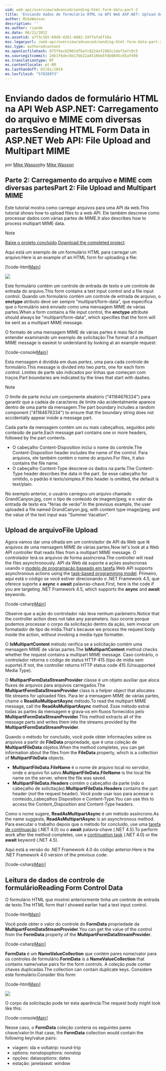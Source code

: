 ```yaml
---
uid: web-api/overview/advanced/sending-html-form-data-part-2
title: 'Enviando dados de formulário HTML na API Web ASP.NET: Upload de arquivo e com diversas partes MIME | Microsoft Docs'
author: MikeWasson
description: ''
ms.author: riande
ms.date: 06/21/2012
ms.assetid: a7f3c1b5-69d9-4261-b082-19ffafa5f16a
msc.legacyurl: /web-api/overview/advanced/sending-html-form-data-part-2
msc.type: authoredcontent
ms.openlocfilehash: 875f9ac62901dfbafc8224af2982c1daf3afc9c5
ms.sourcegitcommit: 24b1f6decbb17bb22a45166e5fdb0845c65af498
ms.translationtype: MT
ms.contentlocale: pt-BR
ms.lasthandoff: 03/01/2019
ms.locfileid: "57028973"
---
```

<a name="sending-html-form-data-in-aspnet-web-api-file-upload-and-multipart-mime"></a><span data-ttu-id="cd917-102">Enviando dados de formulário HTML na API Web ASP.NET: Carregamento do arquivo e MIME com diversas partes</span><span class="sxs-lookup"><span data-stu-id="cd917-102">Sending HTML Form Data in ASP.NET Web API: File Upload and Multipart MIME</span></span>
====================
<span data-ttu-id="cd917-103">por [Mike Wasson](https://github.com/MikeWasson)</span><span class="sxs-lookup"><span data-stu-id="cd917-103">by [Mike Wasson](https://github.com/MikeWasson)</span></span>

## <a name="part-2-file-upload-and-multipart-mime"></a><span data-ttu-id="cd917-104">Parte 2: Carregamento do arquivo e MIME com diversas partes</span><span class="sxs-lookup"><span data-stu-id="cd917-104">Part 2: File Upload and Multipart MIME</span></span>

<span data-ttu-id="cd917-105">Este tutorial mostra como carregar arquivos para uma API da web.</span><span class="sxs-lookup"><span data-stu-id="cd917-105">This tutorial shows how to upload files to a web API.</span></span> <span data-ttu-id="cd917-106">Ele também descreve como processar dados com várias partes de MIME.</span><span class="sxs-lookup"><span data-stu-id="cd917-106">It also describes how to process multipart MIME data.</span></span>

> [!NOTE]
> <span data-ttu-id="cd917-107">[Baixe o projeto concluído](https://code.msdn.microsoft.com/ASPNET-Web-API-File-Upload-a8c0fb0d).</span><span class="sxs-lookup"><span data-stu-id="cd917-107">[Download the completed project](https://code.msdn.microsoft.com/ASPNET-Web-API-File-Upload-a8c0fb0d).</span></span>


<span data-ttu-id="cd917-108">Aqui está um exemplo de um formulário HTML para carregar um arquivo:</span><span class="sxs-lookup"><span data-stu-id="cd917-108">Here is an example of an HTML form for uploading a file:</span></span>

[!code-html[Main](sending-html-form-data-part-2/samples/sample1.html)]

![](sending-html-form-data-part-2/_static/image1.png)

<span data-ttu-id="cd917-109">Este formulário contém um controle de entrada de texto e um controle de entrada do arquivo.</span><span class="sxs-lookup"><span data-stu-id="cd917-109">This form contains a text input control and a file input control.</span></span> <span data-ttu-id="cd917-110">Quando um formulário contém um controle de entrada de arquivo, o **enctype** atributo deve ser sempre &quot;multipart/form-data&quot;, que especifica que o formulário será enviado como uma mensagem MIME de várias partes.</span><span class="sxs-lookup"><span data-stu-id="cd917-110">When a form contains a file input control, the **enctype** attribute should always be &quot;multipart/form-data&quot;, which specifies that the form will be sent as a multipart MIME message.</span></span>

<span data-ttu-id="cd917-111">O formato de uma mensagem MIME de várias partes é mais fácil de entender examinando um exemplo de solicitação:</span><span class="sxs-lookup"><span data-stu-id="cd917-111">The format of a multipart MIME message is easiest to understand by looking at an example request:</span></span>

[!code-console[Main](sending-html-form-data-part-2/samples/sample2.cmd)]

<span data-ttu-id="cd917-112">Esta mensagem é dividida em duas *partes*, uma para cada controle de formulário.</span><span class="sxs-lookup"><span data-stu-id="cd917-112">This message is divided into two *parts*, one for each form control.</span></span> <span data-ttu-id="cd917-113">Limites de parte são indicados por linhas que começam com traços.</span><span class="sxs-lookup"><span data-stu-id="cd917-113">Part boundaries are indicated by the lines that start with dashes.</span></span>

> [!NOTE]
> <span data-ttu-id="cd917-114">O limite de parte inclui um componente aleatório (&quot;41184676334&quot;) para garantir que a cadeia de caracteres de limite não acidentalmente aparece dentro de uma parte da mensagem.</span><span class="sxs-lookup"><span data-stu-id="cd917-114">The part boundary includes a random component (&quot;41184676334&quot;) to ensure that the boundary string does not accidentally appear inside a message part.</span></span>


<span data-ttu-id="cd917-115">Cada parte da mensagem contém um ou mais cabeçalhos, seguidos pelo conteúdo de parte.</span><span class="sxs-lookup"><span data-stu-id="cd917-115">Each message part contains one or more headers, followed by the part contents.</span></span>

- <span data-ttu-id="cd917-116">O cabeçalho Content-Disposition inclui o nome do controle.</span><span class="sxs-lookup"><span data-stu-id="cd917-116">The Content-Disposition header includes the name of the control.</span></span> <span data-ttu-id="cd917-117">Para arquivos, ele também contém o nome do arquivo.</span><span class="sxs-lookup"><span data-stu-id="cd917-117">For files, it also contains the file name.</span></span>
- <span data-ttu-id="cd917-118">O cabeçalho Content-Type descreve os dados na parte.</span><span class="sxs-lookup"><span data-stu-id="cd917-118">The Content-Type header describes the data in the part.</span></span> <span data-ttu-id="cd917-119">Se esse cabeçalho for omitido, o padrão é texto/simples.</span><span class="sxs-lookup"><span data-stu-id="cd917-119">If this header is omitted, the default is text/plain.</span></span>

<span data-ttu-id="cd917-120">No exemplo anterior, o usuário carregou um arquivo chamado GrandCanyon.jpg, com o tipo de conteúdo de imagem/jpeg; e o valor da entrada de texto era &quot;férias de verão&quot;.</span><span class="sxs-lookup"><span data-stu-id="cd917-120">In the previous example, the user uploaded a file named GrandCanyon.jpg, with content type image/jpeg; and the value of the text input was &quot;Summer Vacation&quot;.</span></span>

## <a name="file-upload"></a><span data-ttu-id="cd917-121">Upload de arquivo</span><span class="sxs-lookup"><span data-stu-id="cd917-121">File Upload</span></span>

<span data-ttu-id="cd917-122">Agora vamos dar uma olhada em um controlador de API da Web que lê arquivos de uma mensagem MIME de várias partes.</span><span class="sxs-lookup"><span data-stu-id="cd917-122">Now let's look at a Web API controller that reads files from a multipart MIME message.</span></span> <span data-ttu-id="cd917-123">O controlador lerá os arquivos de forma assíncrona.</span><span class="sxs-lookup"><span data-stu-id="cd917-123">The controller will read the files asynchronously.</span></span> <span data-ttu-id="cd917-124">API da Web dá suporte a ações assíncronas usando o [modelo de programação baseado em tarefa](https://msdn.microsoft.com/library/dd460693.aspx).</span><span class="sxs-lookup"><span data-stu-id="cd917-124">Web API supports asynchronous actions using the [task-based programming model](https://msdn.microsoft.com/library/dd460693.aspx).</span></span> <span data-ttu-id="cd917-125">Primeiro, aqui está o código se você estiver direcionando o .NET Framework 4.5, que oferece suporte a **async** e **await** palavras-chave.</span><span class="sxs-lookup"><span data-stu-id="cd917-125">First, here is the code if you are targeting .NET Framework 4.5, which supports the **async** and **await** keywords.</span></span>

[!code-csharp[Main](sending-html-form-data-part-2/samples/sample3.cs)]

<span data-ttu-id="cd917-126">Observe que a ação do controlador não leva nenhum parâmetro.</span><span class="sxs-lookup"><span data-stu-id="cd917-126">Notice that the controller action does not take any parameters.</span></span> <span data-ttu-id="cd917-127">Isso ocorre porque podemos processar o corpo da solicitação dentro da ação, sem invocar um formatador de tipo de mídia.</span><span class="sxs-lookup"><span data-stu-id="cd917-127">That's because we process the request body inside the action, without invoking a media-type formatter.</span></span>

<span data-ttu-id="cd917-128">O **IsMultipartContent** método verifica se a solicitação contém uma mensagem MIME de várias partes.</span><span class="sxs-lookup"><span data-stu-id="cd917-128">The **IsMultipartContent** method checks whether the request contains a multipart MIME message.</span></span> <span data-ttu-id="cd917-129">Caso contrário, o controlador retorna o código de status HTTP 415 (tipo de mídia sem suporte).</span><span class="sxs-lookup"><span data-stu-id="cd917-129">If not, the controller returns HTTP status code 415 (Unsupported Media Type).</span></span>

<span data-ttu-id="cd917-130">O **MultipartFormDataStreamProvider** classe é um objeto auxiliar que aloca fluxos de arquivos para arquivos carregados.</span><span class="sxs-lookup"><span data-stu-id="cd917-130">The **MultipartFormDataStreamProvider** class is a helper object that allocates file streams for uploaded files.</span></span> <span data-ttu-id="cd917-131">Para ler a mensagem MIME de várias partes, chame o **ReadAsMultipartAsync** método.</span><span class="sxs-lookup"><span data-stu-id="cd917-131">To read the multipart MIME message, call the **ReadAsMultipartAsync** method.</span></span> <span data-ttu-id="cd917-132">Esse método extrai todas as partes da mensagem e grava-os em fluxos fornecidos pelo **MultipartFormDataStreamProvider**.</span><span class="sxs-lookup"><span data-stu-id="cd917-132">This method extracts all of the message parts and writes them into the streams provided by the **MultipartFormDataStreamProvider**.</span></span>

<span data-ttu-id="cd917-133">Quando o método for concluído, você pode obter informações sobre os arquivos a partir de **FileData** propriedade, que é uma coleção de **MultipartFileData** objetos.</span><span class="sxs-lookup"><span data-stu-id="cd917-133">When the method completes, you can get information about the files from the **FileData** property, which is a collection of **MultipartFileData** objects.</span></span>

- <span data-ttu-id="cd917-134">**MultipartFileData.FileName** é o nome de arquivo local no servidor, onde o arquivo foi salvo.</span><span class="sxs-lookup"><span data-stu-id="cd917-134">**MultipartFileData.FileName** is the local file name on the server, where the file was saved.</span></span>
- <span data-ttu-id="cd917-135">**MultipartFileData.Headers** contém o cabeçalho da parte (*não* o cabeçalho de solicitação).</span><span class="sxs-lookup"><span data-stu-id="cd917-135">**MultipartFileData.Headers** contains the part header (*not* the request header).</span></span> <span data-ttu-id="cd917-136">Você pode usar isso para acessar o conteúdo\_cabeçalhos Disposition e Content-Type.</span><span class="sxs-lookup"><span data-stu-id="cd917-136">You can use this to access the Content\_Disposition and Content-Type headers.</span></span>

<span data-ttu-id="cd917-137">Como o nome sugere, **ReadAsMultipartAsync** é um método assíncrono.</span><span class="sxs-lookup"><span data-stu-id="cd917-137">As the name suggests, **ReadAsMultipartAsync** is an asynchronous method.</span></span> <span data-ttu-id="cd917-138">Para executar o trabalho depois que o método for concluído, use uma [tarefa de continuação](https://msdn.microsoft.com/library/ee372288.aspx) (.NET 4.0) ou o **await** palavra-chave (.NET 4.5).</span><span class="sxs-lookup"><span data-stu-id="cd917-138">To perform work after the method completes, use a [continuation task](https://msdn.microsoft.com/library/ee372288.aspx) (.NET 4.0) or the **await** keyword (.NET 4.5).</span></span>

<span data-ttu-id="cd917-139">Aqui está a versão do .NET Framework 4.0 do código anterior:</span><span class="sxs-lookup"><span data-stu-id="cd917-139">Here is the .NET Framework 4.0 version of the previous code:</span></span>

[!code-csharp[Main](sending-html-form-data-part-2/samples/sample4.cs)]

## <a name="reading-form-control-data"></a><span data-ttu-id="cd917-140">Leitura de dados de controle de formulário</span><span class="sxs-lookup"><span data-stu-id="cd917-140">Reading Form Control Data</span></span>

<span data-ttu-id="cd917-141">O formulário HTML que mostrei anteriormente tinha um controle de entrada de texto.</span><span class="sxs-lookup"><span data-stu-id="cd917-141">The HTML form that I showed earlier had a text input control.</span></span>

[!code-html[Main](sending-html-form-data-part-2/samples/sample5.html)]

<span data-ttu-id="cd917-142">Você pode obter o valor do controle do **FormData** propriedade da **MultipartFormDataStreamProvider**.</span><span class="sxs-lookup"><span data-stu-id="cd917-142">You can get the value of the control from the **FormData** property of the **MultipartFormDataStreamProvider**.</span></span>

[!code-csharp[Main](sending-html-form-data-part-2/samples/sample6.cs?highlight=15)]

<span data-ttu-id="cd917-143">**FormData** é um **NameValueCollection** que contém pares nome/valor para os controles de formulário.</span><span class="sxs-lookup"><span data-stu-id="cd917-143">**FormData** is a **NameValueCollection** that contains name/value pairs for the form controls.</span></span> <span data-ttu-id="cd917-144">A coleção pode conter chaves duplicadas.</span><span class="sxs-lookup"><span data-stu-id="cd917-144">The collection can contain duplicate keys.</span></span> <span data-ttu-id="cd917-145">Considere este formulário:</span><span class="sxs-lookup"><span data-stu-id="cd917-145">Consider this form:</span></span>

[!code-html[Main](sending-html-form-data-part-2/samples/sample7.html)]

![](sending-html-form-data-part-2/_static/image2.png)

<span data-ttu-id="cd917-146">O corpo da solicitação pode ter esta aparência:</span><span class="sxs-lookup"><span data-stu-id="cd917-146">The request body might look like this:</span></span>

[!code-console[Main](sending-html-form-data-part-2/samples/sample8.cmd)]

<span data-ttu-id="cd917-147">Nesse caso, o **FormData** coleção conteria os seguintes pares chave/valor:</span><span class="sxs-lookup"><span data-stu-id="cd917-147">In that case, the **FormData** collection would contain the following key/value pairs:</span></span>

- <span data-ttu-id="cd917-148">viagem: ida e volta</span><span class="sxs-lookup"><span data-stu-id="cd917-148">trip: round-trip</span></span>
- <span data-ttu-id="cd917-149">options: nonstop</span><span class="sxs-lookup"><span data-stu-id="cd917-149">options: nonstop</span></span>
- <span data-ttu-id="cd917-150">opções: datas</span><span class="sxs-lookup"><span data-stu-id="cd917-150">options: dates</span></span>
- <span data-ttu-id="cd917-151">estação: janela</span><span class="sxs-lookup"><span data-stu-id="cd917-151">seat: window</span></span>

